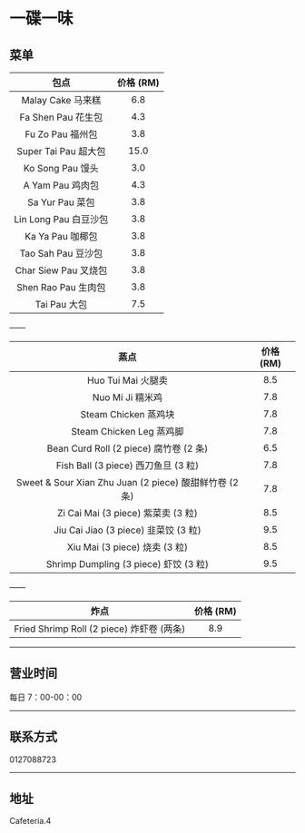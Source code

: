 # 一碟一味

## 菜单

|         包点          | 价格 (RM) |
| :-------------------: | :-------: |
|   Malay Cake 马来糕   |    6.8    |
|  Fa Shen Pau 花生包   |    4.3    |
|   Fu Zo Pau 福州包    |    3.8    |
| Super Tai Pau 超大包  |   15.0    |
|   Ko Song Pau 馒头    |    3.0    |
|   A Yam Pau 鸡肉包    |    4.3    |
|    Sa Yur Pau 菜包    |    3.8    |
| Lin Long Pau 白豆沙包 |    3.8    |
|   Ka Ya Pau 咖椰包    |    3.8    |
|  Tao Sah Pau 豆沙包   |    3.8    |
| Char Siew Pau 叉烧包  |    3.8    |
|  Shen Rao Pau 生肉包  |    3.8    |
|     Tai Pau 大包      |    7.5    |

——

|                          蒸点                          | 价格 (RM) |
| :----------------------------------------------------: | :-------: |
|                   Huo Tui Mai 火腿卖                   |    8.5    |
|                    Nuo Mi Ji 糯米鸡                    |    7.8    |
|                  Steam Chicken 蒸鸡块                  |    7.8    |
|                Steam Chicken Leg 蒸鸡脚                |    7.8    |
|         Bean Curd Roll (2 piece) 腐竹卷 (2 条)         |    6.5    |
|          Fish Ball (3 piece) 西刀鱼旦 (3 粒)           |    7.8    |
| Sweet & Sour Xian Zhu Juan (2 piece) 酸甜鲜竹卷 (2 条) |    7.8    |
|           Zi Cai Mai (3 piece) 紫菜卖 (3 粒)           |    8.5    |
|          Jiu Cai Jiao (3 piece) 韭菜饺 (3 粒)          |    9.5    |
|             Xiu Mai (3 piece) 烧卖 (3 粒)              |    8.5    |
|         Shrimp Dumpling (3 piece) 虾饺 (3 粒)          |    9.5    |

——

|                   炸点                    | 价格 (RM) |
| :---------------------------------------: | :-------: |
| Fried Shrimp Roll (2 piece) 炸虾卷 (两条) |    8.9    |

---

## 营业时间

每日 7：00-00：00

---

## 联系方式

0127088723

---

## 地址

Cafeteria.4
